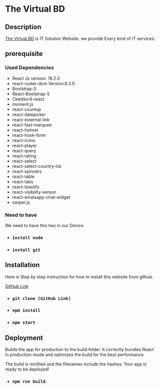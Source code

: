 # The Virtual BD

## Description
[The Virtual BD](https://thevirtualbd.com/) is IT Solution Website. we provide Every kind of IT services.

## prerequisite

### Used Dependencies
* React Js version: 18.2.0
* react-router-dom Version:6.3.0
* Bootstrap-5
* React-Bootstrap-5
* Ckeditor4-react
* moment.js
* react-countup
* react-datepicker
* react-external-link
* react-fast-marquee
* react-helmet
* react-hook-form
* react-icons
* react-player
* react-query
* react-rating
* react-select
* react-select-country-list
* react-spinners
* react-table
* react-tabs
* react-toastify
* react-visibility-sensor 
* react-whatsapp-chat-widget
* swiper.js

### Need to have
 We need to have this two in our Device.
- ### `install node`
- ### `install git`
 

## Installation
Here is Step by step instruction for how to install this website from github.

[GitHub Link](https://github.com/The-Virtual-BD/The-virtual-bd)


- ### `git clone [GitHub Link]`
- ### `npm install`
- ### `npm start`

## Deployment

Builds the app for production to the build folder.
It correctly bundles React in production mode and optimizes the build for the best performance.

The build is minified and the filenames include the hashes.
Your app is ready to be deployed!

- ### `npm run build`

















